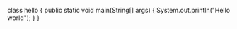 class hello
{
  public static void main(String[] args)
  {
  System.out.println("Hello world");
  }
}
